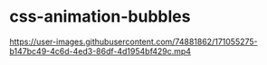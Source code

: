 # css-animation-bubbles


https://user-images.githubusercontent.com/74881862/171055275-b147bc49-4c6d-4ed3-86df-4d1954bf429c.mp4

